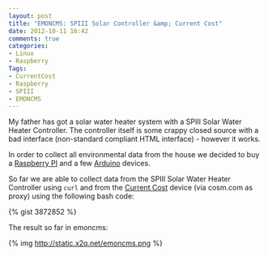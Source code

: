 ```yaml
---
layout: post
title: "EMONCMS: SPIII Solar Controller &amp; Current Cost"
date: 2012-10-11 16:42
comments: true
categories:
- Linux
- Raspberry
Tags:
- CurrentCost
- Raspberry
- SPIII
- EMONCMS
---
```


My father has got a solar water heater system with a SPIII Solar Water Heater Controller.
The controller itself is some crappy closed source with a bad interface (non-standard compliant HTML interface) - however it works.

In order to collect all environmental data from the house we decided to buy a [Raspberry PI](http://www.raspberrypi.org/) and a few [Arduino](http://www.arduino.cc/) devices.

So far we are able to collect data from the SPIII Solar Water Heater Controller using `curl` and from the [Current Cost](http://www.currentcost.com/) device (via cosm.com as proxy) using the following bash code:

{% gist 3872852 %}


The result so far in emoncms:

{% img http://static.x2q.net/emoncms.png %}

